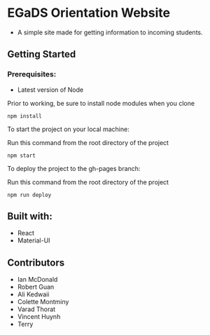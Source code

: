 # EGaDS Orientation Website
- A simple site made for getting information to incoming students.

## Getting Started

### Prerequisites:
- Latest version of Node

Prior to working, be sure to install node modules when you clone

```
npm install
```

To start the project on your local machine:

Run this command from the root directory of the project
```
npm start
```

To deploy the project to the gh-pages branch:

Run this command from the root directory of the project
```
npm run deploy
```

## Built with:
- React
- Material-UI


## Contributors
- Ian McDonald
- Robert Guan
- Ali Kedwaii
- Colette Montminy
- Varad Thorat
- Vincent Huynh
- Terry
